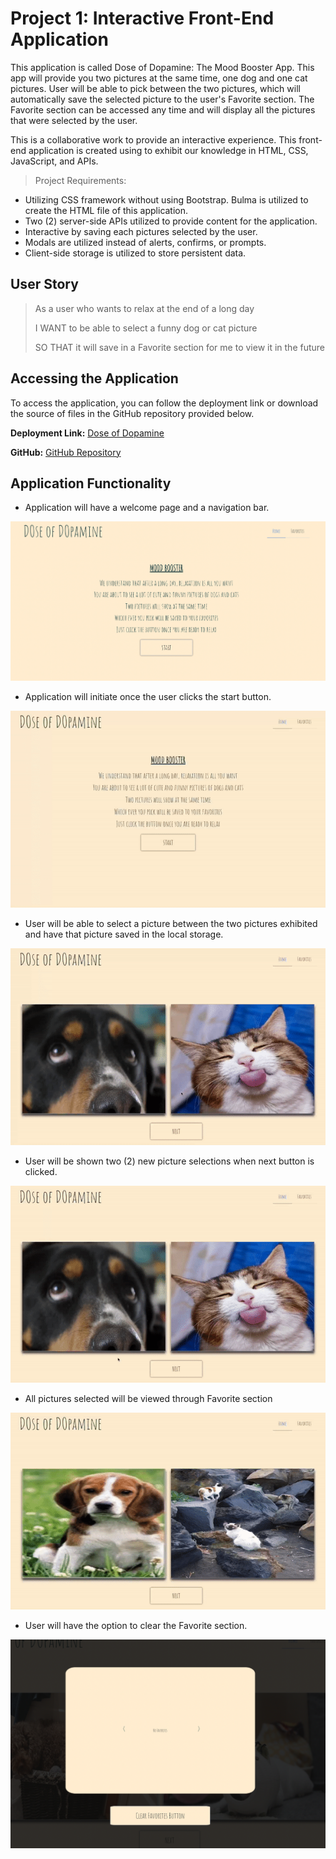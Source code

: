 # Project 1: Interactive Front-End Application

This application is called Dose of Dopamine: The Mood Booster App. This app will provide you two pictures at the same time, one dog and one cat pictures. User will be able to pick between the two pictures, which will automatically save the selected picture to the user's Favorite section. The Favorite section can be accessed any time and will display all the pictures that were selected by the user.

This is a collaborative work to provide an interactive experience. This front-end application is created using to exhibit our knowledge in HTML, CSS, JavaScript, and APIs.
> Project Requirements:
* Utilizing CSS framework without using Bootstrap. Bulma is utilized to create the HTML file of this application.
* Two (2) server-side APIs utilized to provide content for the application.
* Interactive by saving each pictures selected by the user.
* Modals are utilized instead of alerts, confirms, or prompts.
* Client-side storage is utilized to store persistent data.

## User Story
><p> As a user who wants to relax at the end of a long day</p>
><p> I WANT to be able to select a funny dog or cat picture</p>
><p> SO THAT it will save in a Favorite section for me to view it in the future</p>

## Accessing the Application
To access the application, you can follow the deployment link or download the source of files in the GitHub repository provided below.
<p><strong>Deployment Link:</strong> <a href="https://noahwesttech.github.io/We-Deserve-Arrays-Project-1/">Dose of Dopamine </a></p>
<p><strong>GitHub:</strong> <a href="https://github.com/noahwesttech/We-Deserve-Arrays-Project-1">GitHub Repository </a></p>

## Application Functionality
* Application will have a welcome page and a navigation bar.
<p><img src="./assets/Main-page.png"></p>

* Application will initiate once the user clicks the start button.
<p><img src="./assets/start.gif"></p>

* User will be able to select a picture between the two pictures exhibited and have that picture saved in the local storage.
<p><img src="./assets/selection.gif"></p>

* User will be shown two (2) new picture selections when next button is clicked.
<p><img src="./assets/next.gif"></p>

* All pictures selected will be viewed through Favorite section
<p><img src="./assets/favorite.gif"></p>

* User will have the option to clear the Favorite section.
<p><img src="./assets/clear.png"></p>
